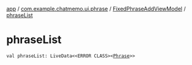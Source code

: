 [app](../../index.md) / [com.example.chatmemo.ui.phrase](../index.md) / [FixedPhraseAddViewModel](index.md) / [phraseList](./phrase-list.md)

# phraseList

`val phraseList: LiveData<<ERROR CLASS><`[`Phrase`](../../com.example.chatmemo.model.entity/-phrase/index.md)`>>`